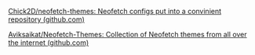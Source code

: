 [Chick2D/neofetch-themes: Neofetch configs put into a convinient repository (github.com)](https://github.com/Chick2D/neofetch-themes)

[Aviksaikat/Neofetch-Themes: Collection of Neofetch themes from all over the internet (github.com)](https://github.com/Aviksaikat/Neofetch-Themes)